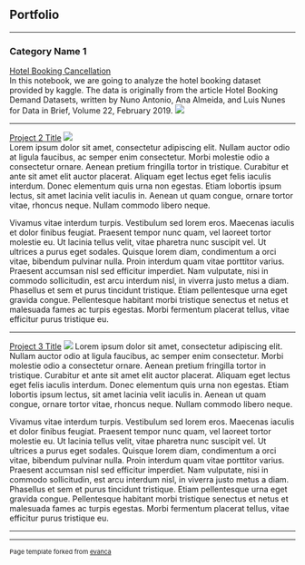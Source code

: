 ## Portfolio

---

### Category Name 1 

[Hotel Booking Cancellation](https://adytiapp.github.io/hotel_booking_cancellation/)
<br>
In this notebook, we are going to analyze the hotel booking dataset provided by kaggle. The data is originally from the article Hotel Booking Demand Datasets, written by Nuno Antonio, Ana Almeida, and Luis Nunes for Data in Brief, Volume 22, February 2019.
<img src="images/dummy_thumbnail.jpg?raw=true"/>

---
[Project 2 Title](/pdf/sample_presentation.pdf)
<img src="images/dummy_thumbnail.jpg?raw=true"/>
<br>
Lorem ipsum dolor sit amet, consectetur adipiscing elit. Nullam auctor odio at ligula faucibus, ac semper enim consectetur. Morbi molestie odio a consectetur ornare. Aenean pretium fringilla tortor in tristique. Curabitur et ante sit amet elit auctor placerat. Aliquam eget lectus eget felis iaculis interdum. Donec elementum quis urna non egestas. Etiam lobortis ipsum lectus, sit amet lacinia velit iaculis in. Aenean ut quam congue, ornare tortor vitae, rhoncus neque. Nullam commodo libero neque.

Vivamus vitae interdum turpis. Vestibulum sed lorem eros. Maecenas iaculis et dolor finibus feugiat. Praesent tempor nunc quam, vel laoreet tortor molestie eu. Ut lacinia tellus velit, vitae pharetra nunc suscipit vel. Ut ultrices a purus eget sodales. Quisque lorem diam, condimentum a orci vitae, bibendum pulvinar nulla. Proin interdum quam vitae porttitor varius. Praesent accumsan nisl sed efficitur imperdiet. Nam vulputate, nisi in commodo sollicitudin, est arcu interdum nisl, in viverra justo metus a diam. Phasellus et sem et purus tincidunt tristique. Etiam pellentesque urna eget gravida congue. Pellentesque habitant morbi tristique senectus et netus et malesuada fames ac turpis egestas. Morbi fermentum placerat tellus, vitae efficitur purus tristique eu.

---
[Project 3 Title](http://example.com/)
<img src="images/dummy_thumbnail.jpg?raw=true"/>
Lorem ipsum dolor sit amet, consectetur adipiscing elit. Nullam auctor odio at ligula faucibus, ac semper enim consectetur. Morbi molestie odio a consectetur ornare. Aenean pretium fringilla tortor in tristique. Curabitur et ante sit amet elit auctor placerat. Aliquam eget lectus eget felis iaculis interdum. Donec elementum quis urna non egestas. Etiam lobortis ipsum lectus, sit amet lacinia velit iaculis in. Aenean ut quam congue, ornare tortor vitae, rhoncus neque. Nullam commodo libero neque.

Vivamus vitae interdum turpis. Vestibulum sed lorem eros. Maecenas iaculis et dolor finibus feugiat. Praesent tempor nunc quam, vel laoreet tortor molestie eu. Ut lacinia tellus velit, vitae pharetra nunc suscipit vel. Ut ultrices a purus eget sodales. Quisque lorem diam, condimentum a orci vitae, bibendum pulvinar nulla. Proin interdum quam vitae porttitor varius. Praesent accumsan nisl sed efficitur imperdiet. Nam vulputate, nisi in commodo sollicitudin, est arcu interdum nisl, in viverra justo metus a diam. Phasellus et sem et purus tincidunt tristique. Etiam pellentesque urna eget gravida congue. Pellentesque habitant morbi tristique senectus et netus et malesuada fames ac turpis egestas. Morbi fermentum placerat tellus, vitae efficitur purus tristique eu.

---




---
<p style="font-size:11px">Page template forked from <a href="https://github.com/evanca/quick-portfolio">evanca</a></p>
<!-- Remove above link if you don't want to attibute -->
